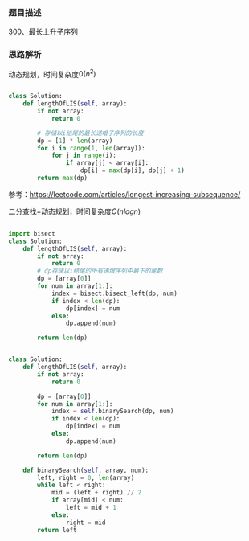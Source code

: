 ### 题目描述

[300、最长上升子序列](https://leetcode-cn.com/problems/longest-increasing-subsequence/comments/)

### 思路解析

动态规划，时间复杂度$0(n^2)$

```python

class Solution:
    def lengthOfLIS(self, array):
        if not array:
            return 0

        # 存储以i结尾的最长递增子序列的长度
        dp = [1] * len(array)
        for i in range(1, len(array)):
            for j in range(i):
                if array[j] < array[i]:
                    dp[i] = max(dp[i], dp[j] + 1)
        return max(dp)


```

参考：https://leetcode.com/articles/longest-increasing-subsequence/

二分查找+动态规划，时间复杂度$O(nlogn)$

```python

import bisect
class Solution:
    def lengthOfLIS(self, array):
        if not array:
            return 0
        # dp存储以i结尾的所有递增序列中最下的尾数
        dp = [array[0]]
        for num in array[1:]:
            index = bisect.bisect_left(dp, num)
            if index < len(dp):
                dp[index] = num
            else:
                dp.append(num)

        return len(dp)
```

```python

class Solution:
    def lengthOfLIS(self, array):
        if not array:
            return 0

        dp = [array[0]]
        for num in array[1:]:
            index = self.binarySearch(dp, num)
            if index < len(dp):
                dp[index] = num
            else:
                dp.append(num)

        return len(dp)

    def binarySearch(self, array, num):
        left, right = 0, len(array)
        while left < right:
            mid = (left + right) // 2
            if array[mid] < num:
                left = mid + 1
            else:
                right = mid
        return left


```
